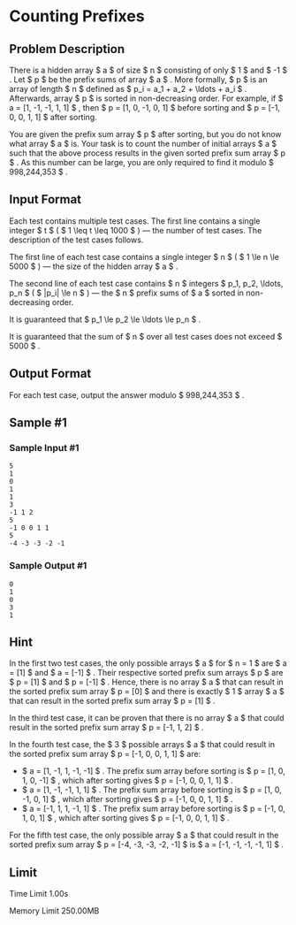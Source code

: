 # Counting Prefixes

## Problem Description

There is a hidden array $ a $ of size $ n $ consisting of only $ 1 $ and $ -1 $ . Let $ p $ be the prefix sums of array $ a $ . More formally, $ p $ is an array of length $ n $ defined as $ p_i = a_1 + a_2 + \ldots + a_i $ . Afterwards, array $ p $ is sorted in non-decreasing order. For example, if $ a = [1, -1, -1, 1, 1] $ , then $ p = [1, 0, -1, 0, 1] $ before sorting and $ p = [-1, 0, 0, 1, 1] $ after sorting.

You are given the prefix sum array $ p $ after sorting, but you do not know what array $ a $ is. Your task is to count the number of initial arrays $ a $ such that the above process results in the given sorted prefix sum array $ p $ . As this number can be large, you are only required to find it modulo $ 998\,244\,353 $ .

## Input Format

Each test contains multiple test cases. The first line contains a single integer $ t $ ( $ 1 \leq t \leq 1000 $ ) — the number of test cases. The description of the test cases follows.

The first line of each test case contains a single integer $ n $ ( $ 1 \le n \le 5000 $ ) — the size of the hidden array $ a $ .

The second line of each test case contains $ n $ integers $ p_1, p_2, \ldots, p_n $ ( $ |p_i| \le n $ ) — the $ n $ prefix sums of $ a $ sorted in non-decreasing order.

It is guaranteed that $ p_1 \le p_2 \le \ldots \le p_n $ .

It is guaranteed that the sum of $ n $ over all test cases does not exceed $ 5000 $ .

## Output Format

For each test case, output the answer modulo $ 998\,244\,353 $ .

## Sample #1

### Sample Input #1

```
5
1
0
1
1
3
-1 1 2
5
-1 0 0 1 1
5
-4 -3 -3 -2 -1
```

### Sample Output #1

```
0
1
0
3
1
```

## Hint

In the first two test cases, the only possible arrays $ a $ for $ n = 1 $ are $ a = [1] $ and $ a = [-1] $ . Their respective sorted prefix sum arrays $ p $ are $ p = [1] $ and $ p = [-1] $ . Hence, there is no array $ a $ that can result in the sorted prefix sum array $ p = [0] $ and there is exactly $ 1 $ array $ a $ that can result in the sorted prefix sum array $ p = [1] $ .

In the third test case, it can be proven that there is no array $ a $ that could result in the sorted prefix sum array $ p = [-1, 1, 2] $ .

In the fourth test case, the $ 3 $ possible arrays $ a $ that could result in the sorted prefix sum array $ p = [-1, 0, 0, 1, 1] $ are:

- $ a = [1, -1, 1, -1, -1] $ . The prefix sum array before sorting is $ p = [1, 0, 1, 0, -1] $ , which after sorting gives $ p = [-1, 0, 0, 1, 1] $ .
- $ a = [1, -1, -1, 1, 1] $ . The prefix sum array before sorting is $ p = [1, 0, -1, 0, 1] $ , which after sorting gives $ p = [-1, 0, 0, 1, 1] $ .
- $ a = [-1, 1, 1, -1, 1] $ . The prefix sum array before sorting is $ p = [-1, 0, 1, 0, 1] $ , which after sorting gives $ p = [-1, 0, 0, 1, 1] $ .

For the fifth test case, the only possible array $ a $ that could result in the sorted prefix sum array $ p = [-4, -3, -3, -2, -1] $ is $ a = [-1, -1, -1, -1, 1] $ .

## Limit



Time Limit
1.00s

Memory Limit
250.00MB